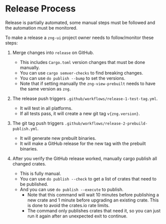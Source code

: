 # Release Process

Release is partially automated, some manual steps must be followed and the automation must be monitored.

To make a release a `zng-ui` project owner needs to follow/monitor these steps:

1. Merge changes into `release` on GitHub.
    * This includes `Cargo.toml` version changes that must be done manually.
    * You can use `cargo semver-checks` to find breaking changes.
    * You can use `do publish --bump` to set the versions.
    * Note that if setting manually the `zng-view-prebuilt` needs to have the same version as `zng`.

2. The release push triggers `.github/workflows/release-1-test-tag.yml`.
    * It will test in all platforms.
    * If all tests pass, it will create a new git tag `v{zng.version}`.

3. The git tag push triggers `.github/workflows/release-2-prebuild-publish.yml`.
    * It will generate new prebuilt binaries.
    * It will make a GitHub release for the new tag with the prebuilt binaries.

4. After you verify the GitHub release worked, manually cargo publish all changed crates.
    * This is fully manual.
    * You can use `do publish --check` to get a list of crates that need to be published.
    * And you can use `do publish --execute` to publish.
        - Note that this command will wait 10 minutes before publishing a new crate and 1 minute 
          before upgrading an existing crate. This is done to avoid the crates.io rate limits.
        - The command only publishes crates that need it, so you can just run it again after an
          unexpected exit to continue.
